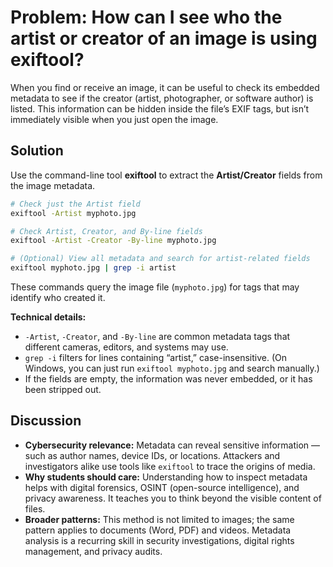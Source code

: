 
# Problem: How can I see who the artist or creator of an image is using exiftool?

When you find or receive an image, it can be useful to check its embedded metadata to see if the creator (artist, photographer, or software author) is listed. This information can be hidden inside the file’s EXIF tags, but isn’t immediately visible when you just open the image.

## Solution

Use the command-line tool **exiftool** to extract the **Artist/Creator** fields from the image metadata.

```bash
# Check just the Artist field
exiftool -Artist myphoto.jpg

# Check Artist, Creator, and By-line fields
exiftool -Artist -Creator -By-line myphoto.jpg

# (Optional) View all metadata and search for artist-related fields
exiftool myphoto.jpg | grep -i artist
```

These commands query the image file (`myphoto.jpg`) for tags that may identify who created it.

**Technical details:**

* `-Artist`, `-Creator`, and `-By-line` are common metadata tags that different cameras, editors, and systems may use.
* `grep -i` filters for lines containing “artist,” case-insensitive. (On Windows, you can just run `exiftool myphoto.jpg` and search manually.)
* If the fields are empty, the information was never embedded, or it has been stripped out.

## Discussion

* **Cybersecurity relevance:** Metadata can reveal sensitive information — such as author names, device IDs, or locations. Attackers and investigators alike use tools like `exiftool` to trace the origins of media.
* **Why students should care:** Understanding how to inspect metadata helps with digital forensics, OSINT (open-source intelligence), and privacy awareness. It teaches you to think beyond the visible content of files.
* **Broader patterns:** This method is not limited to images; the same pattern applies to documents (Word, PDF) and videos. Metadata analysis is a recurring skill in security investigations, digital rights management, and privacy audits.
